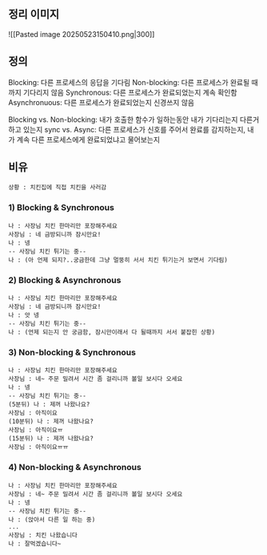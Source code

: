 ## 정리 이미지
![[Pasted image 20250523150410.png|300]]
## 정의
Blocking: 다른 프로세스의 응답을 기다림
Non-blocking: 다른 프로세스가 완료될 때까지 기다리지 않음
Synchronous: 다른 프로세스가 완료되었는지 계속 확인함
Asynchronuous: 다른 프로세스가 완료되었는지 신경쓰지 않음

Blocking vs. Non-blocking: 내가 호출한 함수가 일하는동안 내가 기다리는지 다른거 하고 있는지
sync vs. Async: 다른 프로세스가 신호를 주어서 완료를 감지하는지, 내가 계속 다른 프로세스에게 완료되었냐고 물어보는지

## 비유
```
상황 : 치킨집에 직접 치킨을 사러감
```
### 1) Blocking & Synchronous
```
나 : 사장님 치킨 한마리만 포장해주세요
사장님 : 네 금방되니까 잠시만요!
나 : 넹
-- 사장님 치킨 튀기는 중--
나 : (아 언제 되지?..궁금한데 그냥 멀뚱히 서서 치킨 튀기는거 보면서 기다림)
```
### 2) Blocking & Asynchronous
```
나 : 사장님 치킨 한마리만 포장해주세요
사장님 : 네 금방되니까 잠시만요!
나 : 앗 넹
-- 사장님 치킨 튀기는 중--
나 : (언제 되는지 안 궁금함, 잠시만이래서 다 될때까지 서서 붙잡힌 상황)
```
### 3) Non-blocking & Synchronous
```
나 : 사장님 치킨 한마리만 포장해주세요
사장님 : 네~ 주문 밀려서 시간 좀 걸리니까 볼일 보시다 오세요
나 : 넹
-- 사장님 치킨 튀기는 중--
(5분뒤) 나 : 제꺼 나왔나요?
사장님 : 아직이요
(10분뒤) 나 : 제꺼 나왔나요?
사장님 : 아직이요ㅠ
(15분뒤) 나 : 제꺼 나왔나요?
사장님 : 아직이요ㅠㅠ
```
### 4) Non-blocking & Asynchronous
```
나 : 사장님 치킨 한마리만 포장해주세요
사장님 : 네~ 주문 밀려서 시간 좀 걸리니까 볼일 보시다 오세요
나 : 넹
-- 사장님 치킨 튀기는 중--
나 : (앉아서 다른 일 하는 중)
...
사장님 : 치킨 나왔습니다
나 : 잘먹겠습니다~
```